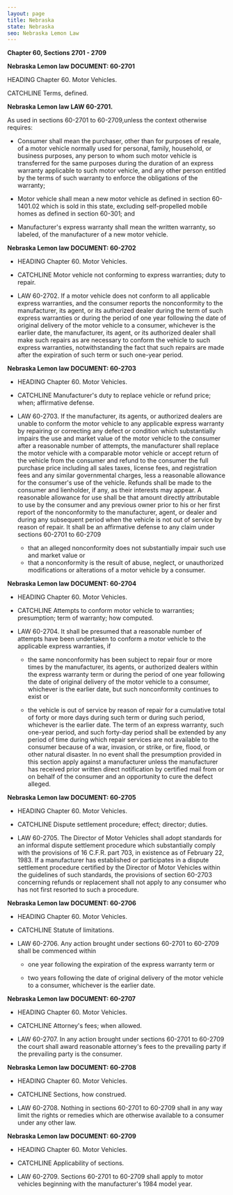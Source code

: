 ```yaml
---
layout: page
title: Nebraska
state: Nebraska
seo: Nebraska Lemon Law
---
```


**Chapter 60, Sections 2701 - 2709**

**Nebraska Lemon law DOCUMENT: 60-2701**

HEADING Chapter 60. Motor Vehicles.

CATCHLINE Terms, defined.

**Nebraska Lemon law LAW 60-2701.** 

As used in sections 60-2701 to 60-2709,unless the context otherwise requires:

- Consumer shall mean the purchaser, other than for purposes of resale, of a motor vehicle normally used for personal, family, household, or business purposes, any person to whom such motor vehicle is transferred for the same purposes during the duration of an express warranty applicable to such motor vehicle, and any other person entitled by the terms of such warranty to enforce the obligations of the warranty; 

- Motor vehicle shall mean a new motor vehicle as defined in section 60-1401.02 which is sold in this state, excluding self-propelled mobile homes as defined in section 60-301; and 

- Manufacturer's express warranty shall mean the written warranty, so labeled, of the manufacturer of a new motor vehicle.

**Nebraska Lemon law DOCUMENT: 60-2702**

- HEADING Chapter 60. Motor Vehicles. 

- CATCHLINE Motor vehicle not conforming to express warranties; duty to repair. 

- LAW 60-2702. If a motor vehicle does not conform to all applicable express warranties, and the consumer reports the nonconformity to the manufacturer, its agent, or its authorized dealer during the term of such express warranties or during the period of one year following the date of original delivery of the motor vehicle to a consumer, whichever is the earlier date, the manufacturer, its agent, or its authorized dealer shall make such repairs as are necessary to conform the vehicle to such express warranties, notwithstanding the fact that such repairs are made after the expiration of such term or such one-year period.

**Nebraska Lemon law DOCUMENT: 60-2703**

- HEADING Chapter 60. Motor Vehicles.

- CATCHLINE Manufacturer's duty to replace vehicle or refund price; when; affirmative defense. 

- LAW 60-2703. If the manufacturer, its agents, or authorized dealers are unable to conform the motor vehicle to any applicable express warranty by repairing or correcting any defect or condition which substantially impairs the use and market value of the motor vehicle to the consumer after a reasonable number of attempts, the manufacturer shall replace the motor vehicle with a comparable motor vehicle or accept return of the vehicle from the consumer and refund to the consumer the full purchase price including all sales taxes, license fees, and registration fees and any similar governmental charges, less a reasonable allowance for the consumer's use of the vehicle. Refunds shall be made to the consumer and lienholder, if any, as their interests may appear. A reasonable allowance for use shall be that amount directly attributable to use by the consumer and any previous owner prior to his or her first report of the nonconformity to the manufacturer, agent, or dealer and during any subsequent period when the vehicle is not out of service by reason of repair. It shall be an affirmative defense to any claim under sections 60-2701 to 60-2709

	- that an alleged nonconformity does not substantially impair such use and market value or 
	- that a nonconformity is the result of abuse, neglect, or unauthorized modifications or alterations of a motor vehicle by a consumer.

**Nebraska Lemon law DOCUMENT: 60-2704**

- HEADING Chapter 60. Motor Vehicles. 

- CATCHLINE Attempts to conform motor vehicle to warranties; presumption; term of warranty; how computed. 

- LAW 60-2704. It shall be presumed that a reasonable number of attempts have been undertaken to conform a motor vehicle to the applicable express warranties, if

	- the same nonconformity has been subject to repair four or more times by the manufacturer, its agents, or authorized dealers within the express warranty term or during the period of one year following the date of original delivery of the motor vehicle to a consumer, whichever is the earlier date, but such nonconformity continues to exist or

	- the vehicle is out of service by reason of repair for a cumulative total of forty or more days during such term or during such period, whichever is the earlier date. The term of an express warranty, such one-year period, and such forty-day period shall be extended by any period of time during which repair services are not available to the consumer because of a war, invasion, or strike, or fire, flood, or other natural disaster. In no event shall the presumption provided in this section apply against a manufacturer unless the manufacturer has received prior written direct notification by certified mail from or on behalf of the consumer and an opportunity to cure the defect alleged.

**Nebraska Lemon law DOCUMENT: 60-2705**

- HEADING Chapter 60. Motor Vehicles. 

- CATCHLINE Dispute settlement procedure; effect; director; duties. 

- LAW 60-2705. The Director of Motor Vehicles shall adopt standards for an informal dispute settlement procedure which substantially comply with the provisions of 16 C.F.R. part 703, in existence as of February 22, 1983. If a manufacturer has established or participates in a dispute settlement procedure certified by the Director of Motor Vehicles within the guidelines of such standards, the provisions of section 60-2703 concerning refunds or replacement shall not apply to any consumer who has not first resorted to such a procedure.

**Nebraska Lemon law DOCUMENT: 60-2706**

- HEADING Chapter 60. Motor Vehicles. 

- CATCHLINE Statute of limitations. 

- LAW 60-2706. Any action brought under sections 60-2701 to 60-2709 shall be commenced within

	- one year following the expiration of the express warranty term or 

	- two years following the date of original delivery of the motor vehicle to a consumer, whichever is the earlier date.

**Nebraska Lemon law DOCUMENT: 60-2707**

- HEADING Chapter 60. Motor Vehicles. 

- CATCHLINE Attorney's fees; when allowed. 

- LAW 60-2707. In any action brought under sections 60-2701 to 60-2709 the court shall award reasonable attorney's fees to the prevailing party if the prevailing party is the consumer.

**Nebraska Lemon law DOCUMENT: 60-2708**

- HEADING Chapter 60. Motor Vehicles. 

- CATCHLINE Sections, how construed. 

- LAW 60-2708. Nothing in sections 60-2701 to 60-2709 shall in any way limit the rights or remedies which are otherwise available to a consumer under any other law.

**Nebraska Lemon law DOCUMENT: 60-2709**

- HEADING Chapter 60. Motor Vehicles. 

- CATCHLINE Applicability of sections. 

- LAW 60-2709. Sections 60-2701 to 60-2709 shall apply to motor vehicles beginning with the manufacturer's 1984 model year.
